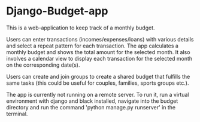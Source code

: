 # Django-Budget-app

This is a web-application to keep track of a monthly budget. 

Users can enter transactions (incomes/expenses/loans) with various details and select a repeat pattern for each transaction. The app calculates a monthly budget 
and shows the total amount for the selected month. It also involves a calendar view to display each transaction for the selected month on the corresponding 
date(s).

Users can create and join groups to create a shared budget that fulfills the same tasks (this could be useful for couples, families, sports groups etc.).


The app is currently not running on a remote server. To run it, run a virtual environment with django and black installed, navigate into the budget directory 
and run the command 'python manage.py runserver' in the terminal.
